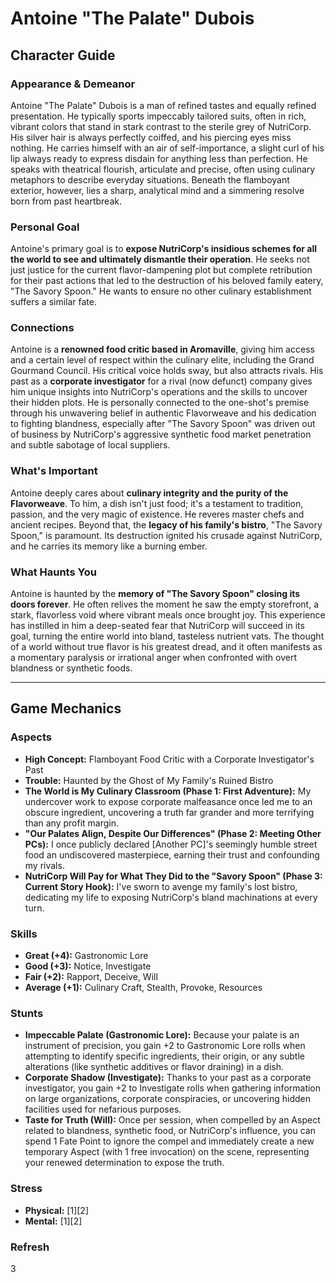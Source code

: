 # Antoine "The Palate" Dubois

## Character Guide

### Appearance & Demeanor
Antoine "The Palate" Dubois is a man of refined tastes and equally refined presentation. He typically sports impeccably tailored suits, often in rich, vibrant colors that stand in stark contrast to the sterile grey of NutriCorp. His silver hair is always perfectly coiffed, and his piercing eyes miss nothing. He carries himself with an air of self-importance, a slight curl of his lip always ready to express disdain for anything less than perfection. He speaks with theatrical flourish, articulate and precise, often using culinary metaphors to describe everyday situations. Beneath the flamboyant exterior, however, lies a sharp, analytical mind and a simmering resolve born from past heartbreak.

### Personal Goal
Antoine's primary goal is to **expose NutriCorp's insidious schemes for all the world to see and ultimately dismantle their operation**. He seeks not just justice for the current flavor-dampening plot but complete retribution for their past actions that led to the destruction of his beloved family eatery, "The Savory Spoon." He wants to ensure no other culinary establishment suffers a similar fate.

### Connections
Antoine is a **renowned food critic based in Aromaville**, giving him access and a certain level of respect within the culinary elite, including the Grand Gourmand Council. His critical voice holds sway, but also attracts rivals. His past as a **corporate investigator** for a rival (now defunct) company gives him unique insights into NutriCorp's operations and the skills to uncover their hidden plots. He is personally connected to the one-shot's premise through his unwavering belief in authentic Flavorweave and his dedication to fighting blandness, especially after "The Savory Spoon" was driven out of business by NutriCorp's aggressive synthetic food market penetration and subtle sabotage of local suppliers.

### What's Important
Antoine deeply cares about **culinary integrity and the purity of the Flavorweave**. To him, a dish isn't just food; it's a testament to tradition, passion, and the very magic of existence. He reveres master chefs and ancient recipes. Beyond that, the **legacy of his family's bistro**, "The Savory Spoon," is paramount. Its destruction ignited his crusade against NutriCorp, and he carries its memory like a burning ember.

### What Haunts You
Antoine is haunted by the **memory of "The Savory Spoon" closing its doors forever**. He often relives the moment he saw the empty storefront, a stark, flavorless void where vibrant meals once brought joy. This experience has instilled in him a deep-seated fear that NutriCorp will succeed in its goal, turning the entire world into bland, tasteless nutrient vats. The thought of a world without true flavor is his greatest dread, and it often manifests as a momentary paralysis or irrational anger when confronted with overt blandness or synthetic foods.

---

## Game Mechanics

### Aspects
*   **High Concept:** Flamboyant Food Critic with a Corporate Investigator's Past
*   **Trouble:** Haunted by the Ghost of My Family's Ruined Bistro
*   **The World is My Culinary Classroom (Phase 1: First Adventure):** My undercover work to expose corporate malfeasance once led me to an obscure ingredient, uncovering a truth far grander and more terrifying than any profit margin.
*   **"Our Palates Align, Despite Our Differences" (Phase 2: Meeting Other PCs):** I once publicly declared [Another PC]'s seemingly humble street food an undiscovered masterpiece, earning their trust and confounding my rivals.
*   **NutriCorp Will Pay for What They Did to the "Savory Spoon" (Phase 3: Current Story Hook):** I've sworn to avenge my family's lost bistro, dedicating my life to exposing NutriCorp's bland machinations at every turn.

### Skills
*   **Great (+4):** Gastronomic Lore
*   **Good (+3):** Notice, Investigate
*   **Fair (+2):** Rapport, Deceive, Will
*   **Average (+1):** Culinary Craft, Stealth, Provoke, Resources

### Stunts
*   **Impeccable Palate (Gastronomic Lore):** Because your palate is an instrument of precision, you gain +2 to Gastronomic Lore rolls when attempting to identify specific ingredients, their origin, or any subtle alterations (like synthetic additives or flavor draining) in a dish.
*   **Corporate Shadow (Investigate):** Thanks to your past as a corporate investigator, you gain +2 to Investigate rolls when gathering information on large organizations, corporate conspiracies, or uncovering hidden facilities used for nefarious purposes.
*   **Taste for Truth (Will):** Once per session, when compelled by an Aspect related to blandness, synthetic food, or NutriCorp's influence, you can spend 1 Fate Point to ignore the compel and immediately create a new temporary Aspect (with 1 free invocation) on the scene, representing your renewed determination to expose the truth.

### Stress
*   **Physical:** [1][2]
*   **Mental:** [1][2]

### Refresh
3